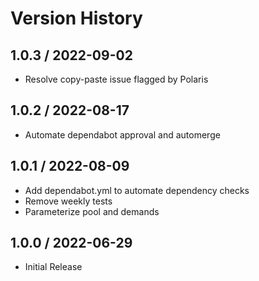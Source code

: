 # Version History

## 1.0.3 / 2022-09-02

- Resolve copy-paste issue flagged by Polaris

## 1.0.2 / 2022-08-17

- Automate dependabot approval and automerge

## 1.0.1 / 2022-08-09

- Add dependabot.yml to automate dependency checks
- Remove weekly tests
- Parameterize pool and demands

## 1.0.0 / 2022-06-29

- Initial Release
